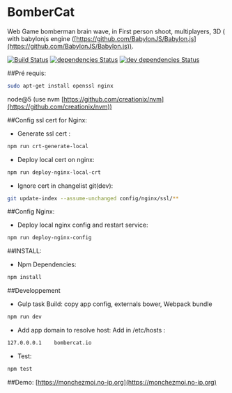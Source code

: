BomberCat
==========
Web Game bomberman brain wave, in First person shoot, multiplayers, 3D ( with babylonjs engine ([https://github.com/BabylonJS/Babylon.js](https://github.com/BabylonJS/Babylon.js)).

[![Build Status](https://travis-ci.org/julesGoullee/bomberman.png)](https://travis-ci.org/julesGoullee/bomberman)
[![dependencies Status](https://david-dm.org/julesGoullee/bomberman.svg)](https://david-dm.org/julesGoullee/bomberman#info=dependencies&view=table)
[![dev dependencies Status](https://david-dm.org/julesGoullee/bomberman/dev-status.svg)](https://david-dm.org/julesGoullee/bomberman#info=devDependencies&view=table)

##Pré requis:
```bash
sudo apt-get install openssl nginx
```
node@5 (use nvm [https://github.com/creationix/nvm](https://github.com/creationix/nvm))

##Config ssl cert for Nginx:
- Generate ssl cert :
```bash
npm run crt-generate-local
```
- Deploy local cert on nginx:
```bash
npm run deploy-nginx-local-crt
```
- Ignore cert in changelist git(dev): 
```bash
git update-index --assume-unchanged config/nginx/ssl/**
```

##Config Nginx:
- Deploy local nginx config and restart service:
```bash
npm run deploy-nginx-config
```

##INSTALL:
- Npm Dependencies:
```bash
npm install
```

##Developpement
- Gulp task Build: copy app config, externals bower, Webpack bundle
```bash 
npm run dev 
```
- Add app domain to resolve host:
Add in /etc/hosts :
```bash
127.0.0.0.1    bombercat.io
```

- Test:
```bash 
npm test
```

##Demo:
[https://monchezmoi.no-ip.org](https://monchezmoi.no-ip.org)

